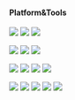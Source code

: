 #### Platform&Tools

[![](https://img.shields.io/badge/Red%20Hat%20Enterprise%20Linux-EE0000?style=flat-square&logo=Red%20Hat&logoColor=white)](https://www.redhat.com/)
[![](https://img.shields.io/badge/Fedora-294172?style=flat-square&logo=Fedora&logoColor=white)](https://getfedora.org/)
[![](https://img.shields.io/badge/Windows-2376bc?style=flat-square&logo=windows&logoColor=white)](https://www.microsoft.com/windows/get-windows-10)

[![](https://img.shields.io/badge/IntelliJ%20IDEA-000000?style=flat-square&logo=IntelliJ%20IDEA&logoColor=white)](https://www.jetbrains.com/)
[![](https://img.shields.io/badge/Visual%20Studio-5C2D91?style=flat-square&logo=visual-studio&logoColor=white)](https://visualstudio.microsoft.com/)
[![](https://img.shields.io/badge/Visual%20Studio%20Code-007ACC?style=flat-square&logo=visual-studio-code&logoColor=white)](https://code.visualstudio.com/)

[![](https://img.shields.io/badge/-C%23-239120?style=flat-square&logo=C%20Sharp&logoColor=white)](https://docs.microsoft.com/en-us/dotnet/csharp/)
[![](https://img.shields.io/badge/-TypeScript-007ACC?style=flat-square&logo=TypeScript&logoColor=white)](https://www.typescriptlang.org/)
[![](https://img.shields.io/badge/-Python-3776AB?style=flat-square&logo=Python&logoColor=white)](https://www.python.org/)
[![](https://img.shields.io/badge/-Kotlin-0095D5?style=flat-square&logo=Kotlin&logoColor=white)](https://kotlinlang.org/)

[![](https://img.shields.io/badge/-.NET-5C2D91?style=flat-square&logo=.NET&logoColor=white)](https://dotnet.microsoft.com/)
[![](https://img.shields.io/badge/-Docker-2496ED?style=flat-square&logo=Docker&logoColor=white)](https://www.docker.com/)
[![](https://img.shields.io/badge/-Nginx-269539?style=flat-square&logo=Nginx&logoColor=white)](https://nginx.org/)
[![](https://img.shields.io/badge/-PostgreSQL-336791?style=flat-square&logo=postgresql&logoColor=white)](https://www.postgresql.org/)
[![](https://img.shields.io/badge/-Git-f05032?style=flat-square&logo=git&logoColor=white)](https://git-scm.com/)
